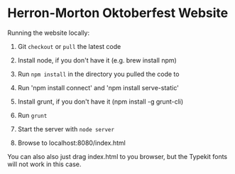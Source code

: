 Herron-Morton Oktoberfest Website
===============

Running the website locally:

1. Git `checkout` or `pull` the latest code

2. Install node, if you don't have it (e.g. brew install npm)

3. Run `npm install` in the directory you pulled the code to

4. Run 'npm install connect' and 'npm install serve-static'

5. Install grunt, if you don't have it (npm install -g grunt-cli)
 
6. Run `grunt`

7. Start the server with `node server`

8. Browse to localhost:8080/index.html

You can also also just drag index.html to you browser, but the Typekit fonts will not work in this case.

